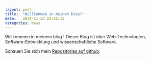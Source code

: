 ```yaml
---
layout: post
title:  "Willkommen in meinem blog!"
date:   2014-11-23 23:26:13
categories: News
---
```


Willkommen in meinem blog ! Dieser Blog ist über Web-Technologien, Software-Entwicklung und wissenschaftliche Software.

Schauen Sie sich mein [Repositories auf github][gh-mohebifar].

[gh-mohebifar]: https://github.com/mohebifar?tab=repositories

